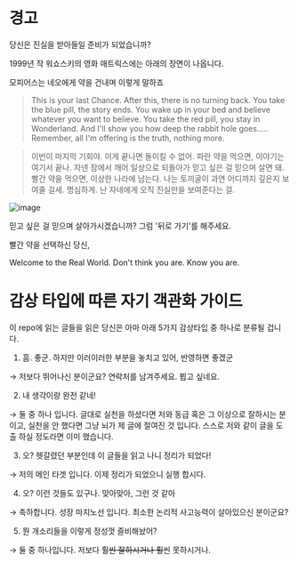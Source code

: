 # 경고

당신은 진실을 받아들일 준비가 되었습니까?

1999년 작 워쇼스키의 영화 매트릭스에는 아래의 장면이 나옵니다.

모피어스는 네오에게 약을 건내며 이렇게 말하죠

> This is your last Chance. After this, there is no turning back. You take the blue pill, the story ends. You wake up in your bed and believe whatever you want to believe. You take the red pill, you stay in Wonderland. And I'll show you how deep the rabbit hole goes..... Remember, all I'm offering is the truth, nothing more.

> 이번이 마지막 기회야. 이게 끝나면 돌이킬 수 없어. 파란 약을 먹으면, 이야기는 여기서 끝나. 자넨 잠에서 깨어 일상으로 되돌아가 믿고 싶은 걸 믿으며 살면 돼. 빨간 약을 먹으면, 이상한 나라에 남는다. 나는 토끼굴이 과연 어디까지 깊은지 보여줄 걸세. 명심하게. 난 자네에게 오직 진실만을 보여준다는 걸.

![image](https://user-images.githubusercontent.com/99713417/179382533-5ec41fbf-c30c-4a66-aa96-b588d4bcd372.png)

믿고 싶은 걸 믿으며 살아가시겠습니까?
그럼 '뒤로 가기'를 해주세요.

빨간 약을 선택하신 당신,

Welcome to the Real World.
Don't think you are. Know you are.

# 감상 타입에 따른 자기 객관화 가이드

이 repo에 읽는 글들을 읽은 당신은 아마 아래 5가지 감상타입 중 하나로 분류될 겁니다.

1. 흠. 좋군. 하지만 이러이러한 부분을 놓치고 있어, 반영하면 좋겠군

→ 저보다 뛰어나신 분이군요? 연락처를 남겨주세요. 뵙고 싶네요.

2. 내 생각이랑 완전 같네!

→ 둘 중 하나 입니다. 글대로 실천을 하셨다면 저와 동급 혹은 그 이상으로 잘하시는 분이고, 실천을 안 했다면 그냥 뇌가 제 글에 절여진 것 입니다. 스스로 저와 같이 글을 도출 하실 정도라면 이미 했습니다.

3. 오? 헷갈렸던 부분인데 이 글들을 읽고 나니 정리가 되었다!

→ 저의 메인 타겟 입니다. 이제 정리가 되었으니 실행 합시다.

4. 오? 이런 것들도 있구나. 맞아맞아, 그런 것 같아

→ 축하합니다. 성장 마지노선 입니다. 최소한 논리적 사고능력이 살아있으신 분이군요?

5. 뭔 개소리들을 이렇게 정성껏 즐비해놨어?

→ 둘 중 하나입니다. 저보다 훨~~씬 잘하시거나 훨~~씬 못하시거나.
